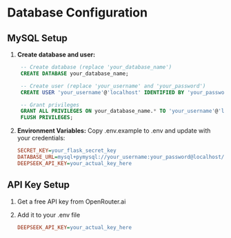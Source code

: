 # Database Configuration

## MySQL Setup
1. **Create database and user:**
   ```sql
    -- Create database (replace 'your_database_name')
    CREATE DATABASE your_database_name;

    -- Create user (replace 'your_username' and 'your_password')
    CREATE USER 'your_username'@'localhost' IDENTIFIED BY 'your_password';

    -- Grant privileges
    GRANT ALL PRIVILEGES ON your_database_name.* TO 'your_username'@'localhost';
    FLUSH PRIVILEGES;
    ```

2. **Environment Variables:**
    Copy .env.example to .env and update with your credentials:
    ```ini
    SECRET_KEY=your_flask_secret_key
    DATABASE_URL=mysql+pymysql://your_username:your_password@localhost/your_database_name
    DEEPSEEK_API_KEY=your_actual_key_here
    ```

## API Key Setup
1. Get a free API key from OpenRouter.ai

2. Add it to your .env file
    ```ini
    DEEPSEEK_API_KEY=your_actual_key_here
    ```
